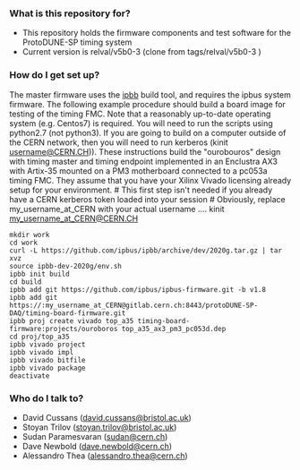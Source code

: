 ### What is this repository for? ###

* This repository holds the firmware components and test software for the ProtoDUNE-SP timing system
* Current version is relval/v5b0-3 (clone from tags/relval/v5b0-3 )

### How do I get set up? ###

The master firmware uses the [ipbb](https://github.com/ipbus/ipbb) build tool, and requires the ipbus system firmware.
The following example procedure should build a board image for testing of the timing FMC. Note that a reasonably up-to-date
operating system (e.g. Centos7) is required.  You will need to run the scripts using python2.7 (not python3).  If you are 
going to build on a computer outside of the CERN network, then you will need to run kerberos (kinit username@CERN.CH)).
These instructions build the "ourobouros" design with timing master and timing endpoint implemented in an Enclustra AX3 with Artix-35
mounted on a PM3 motherboard connected to a pc053a timing FMC. They assume that you have your Xilinx Vivado licensing already setup for your environment.
    # This first step isn't needed if you already have a CERN kerberos token loaded into your session
	# Obviously, replace my_username_at_CERN with your actual username ....
	kinit my_username_at_CERN@CERN.CH

	mkdir work
	cd work
	curl -L https://github.com/ipbus/ipbb/archive/dev/2020g.tar.gz | tar xvz
	source ipbb-dev-2020g/env.sh 
	ipbb init build
	cd build
	ipbb add git https://github.com/ipbus/ipbus-firmware.git -b v1.8
	ipbb add git https://:my_username_at_CERN@gitlab.cern.ch:8443/protoDUNE-SP-DAQ/timing-board-firmware.git
	ipbb proj create vivado top_a35 timing-board-firmware:projects/ouroboros top_a35_ax3_pm3_pc053d.dep
	cd proj/top_a35
	ipbb vivado project
	ipbb vivado impl
	ipbb vivado bitfile
	ipbb vivado package
	deactivate

### Who do I talk to? ###

* David Cussans (david.cussans@bristol.ac.uk)
* Stoyan Trilov (stoyan.trilov@bristol.ac.uk)
* Sudan Paramesvaran (sudan@cern.ch)
* Dave Newbold (dave.newbold@cern.ch)
* Alessandro Thea (alessandro.thea@cern.ch)

